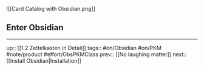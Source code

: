 
![[Card Catalog with Obsidian.png]]


## Enter Obsidian


---
up:: [[1.2 Zettelkasten in Detail]]
tags:: #on/Obsidian #on/PKM  #note/product #effort/ObsPKMClass 
prev:: [[No laughing matter]]
next:: [[Install Obsidian|Installation]]
